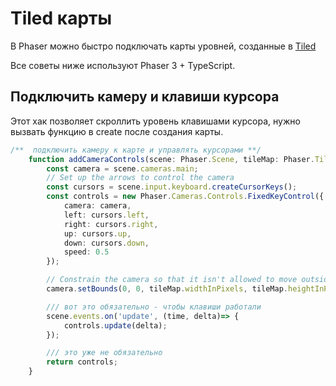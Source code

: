 # Tiled карты

В Phaser можно быстро подключать карты уровней, созданные в [Tiled](https://www.mapeditor.org/)

Все советы ниже используют Phaser 3 + TypeScript.

## Подключить камеру и клавиши курсора

Этот хак позволяет скроллить уровень клавишами курсора, нужно вызвать функцию в create после создания карты.

```typescript
/**  подключить камеру к карте и управлять курсорами **/
    function addCameraControls(scene: Phaser.Scene, tileMap: Phaser.Tilemaps.Tilemap):Phaser.Cameras.Controls.FixedKeyControl {
        const camera = scene.cameras.main;
        // Set up the arrows to control the camera
        const cursors = scene.input.keyboard.createCursorKeys();
        const controls = new Phaser.Cameras.Controls.FixedKeyControl({
            camera: camera,
            left: cursors.left,
            right: cursors.right,
            up: cursors.up,
            down: cursors.down,
            speed: 0.5
        });

        // Constrain the camera so that it isn't allowed to move outside the width/height of tilemap
        camera.setBounds(0, 0, tileMap.widthInPixels, tileMap.heightInPixels);

        /// вот это обязательно - чтобы клавиши работали    
        scene.events.on('update', (time, delta)=> {
            controls.update(delta);
        });

        /// это уже не обязательно
        return controls;
    }
```